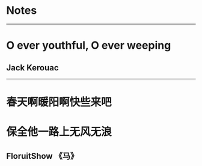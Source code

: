 # Notes
---  
# O ever youthful, O ever weeping
## Jack Kerouac  
---
# 春天啊暖阳啊快些来吧
# 保全他一路上无风无浪
## FloruitShow 《马》
